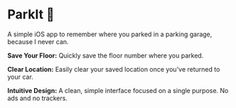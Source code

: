 # ParkIt 📍

A simple iOS app to remember where you parked in a parking garage, because I never can.

**Save Your Floor:** Quickly save the floor number where you parked.

**Clear Location:** Easily clear your saved location once you've returned to your car.

**Intuitive Design:** A clean, simple interface focused on a single purpose. No ads and no trackers.
